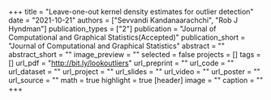 +++
title = "Leave-one-out kernel density estimates for outlier detection"
date = "2021-10-21"
authors = ["Sevvandi Kandanaarachchi", "Rob J Hyndman"]
publication_types = ["2"]
publication = "Journal of Computational and Graphical Statistics(Accepted)"
publication_short = "Journal of Computational and Graphical Statistics"
abstract = ""
abstract_short = ""
image_preview = ""
selected = false
projects = []
tags = []
url_pdf = "http://bit.ly/lookoutliers"
url_preprint = ""
url_code = ""
url_dataset = ""
url_project = ""
url_slides = ""
url_video = ""
url_poster = ""
url_source = ""
math = true
highlight = true
[header]
image = ""
caption = ""
+++
